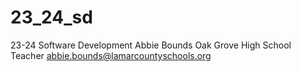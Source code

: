 # 23_24_sd
23-24 Software Development
Abbie Bounds
Oak Grove High School
Teacher
abbie.bounds@lamarcountyschools.org
